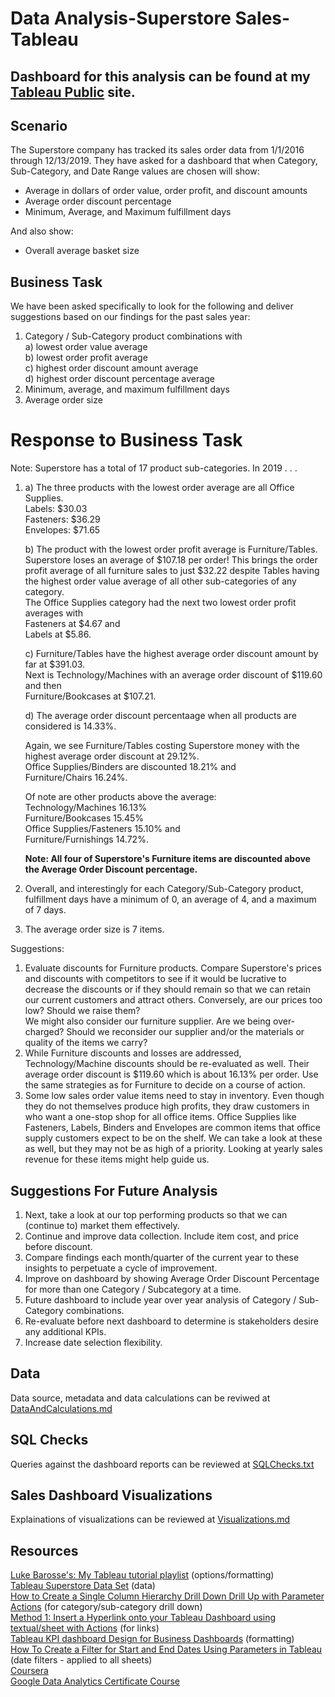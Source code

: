 # Data Analysis-Superstore Sales-Tableau

## Dashboard for this analysis can be found at my [Tableau Public](https://public.tableau.com/app/profile/lori.bettencourt) site.

## Scenario
The Superstore company has tracked its sales order data from 1/1/2016 through 12/13/2019. They have asked for a dashboard that when Category, Sub-Category, and Date Range values are chosen will show: 
* Average in dollars of order value, order profit, and discount amounts
* Average order discount percentage
* Minimum, Average, and Maximum fulfillment days

And also show:
* Overall average basket size 

## Business Task
We have been asked specifically to look for the following and deliver suggestions based on our findings for the past sales year: 
1. Category / Sub-Category product combinations with  
   a) lowest order value average  
   b) lowest order profit average  
   c) highest order discount amount average  
   d) highest order discount percentage average  
2. Minimum, average, and maximum fulfillment days  
3. Average order size

# Response to Business Task
Note: Superstore has a total of 17 product sub-categories.  In 2019 . . .

1.  
    a) The three products with the lowest order average are all Office Supplies.  
    Labels: $30.03  
    Fasteners: $36.29  
    Envelopes: $71.65  
    
    b) The product with the lowest order profit average is Furniture/Tables. Superstore loses an average of $107.18 per order! This brings the order profit average of all furniture sales to just $32.22 despite Tables having the highest order value average of all other sub-categories of any category.  
    The Office Supplies category had the next two lowest order profit averages with  
    Fasteners at $4.67 and  
    Labels at $5.86.  
    
    c) Furniture/Tables have the highest average order discount amount by far at $391.03.  
    Next is Technology/Machines with an average order discount of $119.60 and then  
    Furniture/Bookcases at $107.21.  
    
    d) The average order discount percentaage when all products are considered is 14.33%.

    Again, we see Furniture/Tables costing Superstore money with the highest average order discount at 29.12%.  
    Office Supplies/Binders are discounted 18.21% and    
    Furniture/Chairs 16.24%.  

    Of note are other products above the average:  
    Technology/Machines 16.13%  
    Furniture/Bookcases 15.45%  
    Office Supplies/Fasteners 15.10% and   
    Furniture/Furnishings 14.72%.           

    **Note: All four of Superstore's Furniture items are discounted above the Average Order Discount percentage.**

2. Overall, and interestingly for each Category/Sub-Category product, fulfillment days have a minimum of 0, an average of 4, and a maximum of 7 days. 

3. The average order size is 7 items.   

Suggestions:

1. Evaluate discounts for Furniture products. Compare Superstore's prices and discounts with competitors to see if it would be lucrative to decrease the discounts or if they should remain so that we can retain our current customers and attract others. Conversely, are our prices too low? Should we raise them?  
We might also consider our furniture supplier. Are we being over-charged? Should we reconsider our supplier and/or the materials or quality of the items we carry?
2. While Furniture discounts and losses are addressed, Technology/Machine discounts should be re-evaluated as well. Their average order discount is $119.60 which is about 16.13% per order. Use the same strategies as for Furniture to decide on a course of action.
3. Some low sales order value items need to stay in inventory. Even though they do not themselves produce high profits, they draw customers in who want a one-stop shop for all office items. Office Supplies like Fasteners, Labels, Binders and Envelopes are common items that office supply customers expect to be on the shelf. We can take a look at these as well, but they may not be as high of a priority. Looking at yearly sales revenue for these items might help guide us.
 

## Suggestions For Future Analysis  
1. Next, take a look at our top performing products so that we can (continue to) market them effectively.
2. Continue and improve data collection. Include item cost, and price before discount.
3. Compare findings each month/quarter of the current year to these insights to perpetuate a cycle of improvement.
4. Improve on dashboard by showing Average Order Discount Percentage for more than one Category / Subcategory at a time.
5. Future dashboard to include year over year analysis of Category / Sub-Category combinations.
6. Re-evaluate before next dashboard to determine is stakeholders desire any additional KPIs.
7. Increase date selection flexibility.

## Data  
Data source, metadata and data calculations can be reviwed at [DataAndCalculations.md](/DataAndCalculations.md)

## SQL Checks  
Queries against the dashboard reports can be reviewed at [SQLChecks.txt](/SQLChecks.txt)

## Sales Dashboard Visualizations
Explainations of visualizations can be reviewed at [Visualizations.md](/Visualizations.md)

## Resources
[Luke Barosse's: My Tableau tutorial playlist](https://www.youtube.com/playlist?list=PL_CkpxkuPiT_sRLeU_5JSArjc0P1lGU2_)  (options/formatting)  
[Tableau Superstore Data Set](https://docs.google.com/spreadsheets/d/1rAZkrxrtO1LQd7Lw61jXta0A7Bj5lFtn3LPRzcVxqhI/edit#gid=1824808968)  (data)  
[How to Create a Single Column Hierarchy Drill Down Drill Up with Parameter Actions](https://www.youtube.com/watch?v=L140GRsQ-mY&list=PLdeA_5rmA1Ecl1MnWUsyuV3IjiPSOqbU7&index=12) (for category/sub-category drill down)  
[Method 1: Insert a Hyperlink onto your Tableau Dashboard using textual/sheet with Actions](https://www.youtube.com/watch?v=-Mtb3WPBPSM) (for links)  
[Tableau KPI dashboard Design for Business Dashboards](https://www.youtube.com/watch?v=WT-8TLEXpF4&list=PLdeA_5rmA1Ecl1MnWUsyuV3IjiPSOqbU7&index=13&t=469s) (formatting)    
[How To Create a Filter for Start and End Dates Using Parameters in Tableau](https://www.youtube.com/watch?v=hMsQ8TvVjo4) (date filters - applied to all sheets)  
[Coursera](https://www.coursera.org/)  
[Google Data Analytics Certificate Course](https://www.coursera.org/professional-certificates/google-data-analytics?utm_source=gg&utm_medium=sem&utm_campaign=15-GoogleDataAnalytics-US&utm_content=B2C&campaignid=12504215975&adgroupid=122709142687&device=c&keyword=coursera%20data%20analytics%20course&matchtype=b&network=g&devicemodel=&adpostion=&creativeid=504570191916&hide_mobile_promo&gclid=Cj0KCQjw94WZBhDtARIsAKxWG--aGc_mpu7WTeU8sHtAVT4D9k79qOSJOCdgcl3hVUqPH2zR1B2j8acaAovsEALw_wcB)  